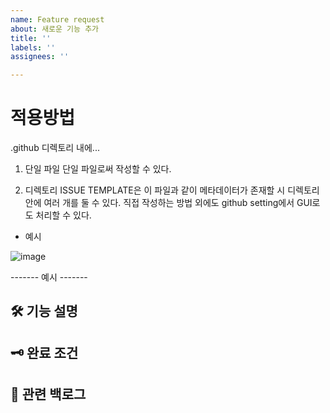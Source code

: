 ```yaml
---
name: Feature request
about: 새로운 기능 추가
title: ''
labels: ''
assignees: ''

---
```


# 적용방법
.github 디렉토리 내에...

1. 단일 파일
  단일 파일로써 작성할 수 있다.
  
2. 디렉토리
  ISSUE TEMPLATE은 이 파일과 같이 메타데이터가 존재할 시 디렉토리 안에 여러 개를 둘 수 있다.
  직접 작성하는 방법 외에도 github setting에서 GUI로도 처리할 수 있다.

  - 예시
  
  ![image](https://user-images.githubusercontent.com/37368480/147235649-5662fd90-cc79-45c4-9e29-99671764ad95.png)

------- 예시 -------
## 🛠 기능 설명
## 🗝 완료 조건
## 🐾 관련 백로그